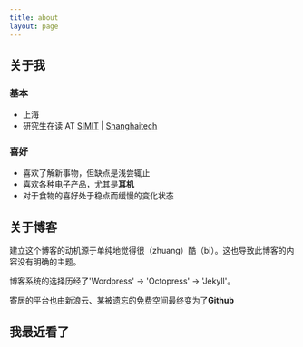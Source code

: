 ```yaml
---
title: about
layout: page
---
```

## 关于我

### 基本
- 上海
- 研究生在读 AT [SIMIT](http://www.sim.cas.cn/) | [Shanghaitech](http://www.shanghaitech.edu.cn/)

### 喜好
- 喜欢了解新事物，但缺点是浅尝辄止
- 喜欢各种电子产品，尤其是**耳机**
- 对于食物的喜好处于稳点而缓慢的变化状态

## 关于博客

建立这个博客的动机源于单纯地觉得很（zhuang）酷（bi）。这也导致此博客的内容没有明确的主题。

博客系统的选择历经了'Wordpress' -> 'Octopress' -> 'Jekyll'。

寄居的平台也由新浪云、某被遗忘的免费空间最终变为了**Github**

## 我最近看了

<script type="text/javascript" src="http://www.douban.com/service/badge/DarkKate/?selection=latest&amp;picsize=medium&amp;hideself=on&amp;show=collection&amp;n=8&amp;hidelogo=on&amp;cat=drama%7Cmovie%7Cbook%7Cmusic&amp;columns=4"></script>